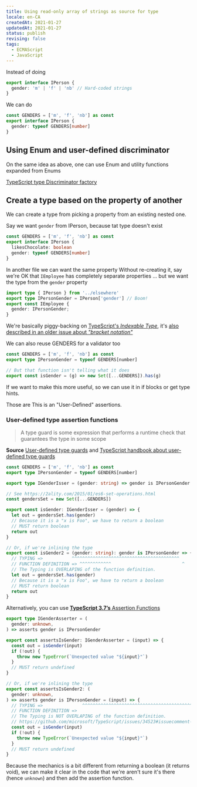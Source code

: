 ```yaml
---
title: Using read-only array of strings as source for type
locale: en-CA
createdAt: 2021-01-27
updatedAt: 2021-01-27
status: publish
revising: false
tags:
  - ECMAScript
  - JavaScript
---
```


Instead of doing

```typescript
export interface IPerson {
  gender: 'm' | 'f' | 'nb' // Hard-coded strings
}
```

We can do

```typescript
const GENDERS = ['m', 'f', 'nb'] as const
export interface IPerson {
  gender: typeof GENDERS[number]
}
```

## Using Enum and user-defined discriminator

On the same idea as above, one can use Enum and utility functions expanded from
Enums

[TypeScript type Discriminator factory](https://gist.github.com/renoirb/d30e7edbe32d9c6b9c2006b13db7a016)

## Create a type based on the property of another

We can create a type from picking a property from an existing nested one.

Say we want `gender` from IPerson, because tat type doesn't exist

```typescript
const GENDERS = ['m', 'f', 'nb'] as const
export interface IPerson {
  likesChocolate: boolean
  gender: typeof GENDERS[number]
}
```

In another file we can want the same property Without re-creating it, say we're
OK that `IEmployee` has completely separate properties ... but we want the type
from the `gender` property

```typescript
import type { IPerson } from '../elsewhere'
export type IPersonGender = IPerson['gender'] // Boom!
export const IEmployee {
  gender: IPersonGender;
}
```

We're basically piggy-backing on [TypeScript's _Indexable
Type_][typescript-handbook-indexable-type], it's [also described in an older
issue about _"bracket notation"_][gh-typescript-issue-bracket-notation]

We can also reuse GENDERS for a validator too

```typescript
const GENDERS = ['m', 'f', 'nb'] as const
export type IPersonGender = typeof GENDERS[number]

// But that function isn't telling what it does
export const isGender = (g) => new Set([...GENDERS]).has(g)
```

If we want to make this more useful, so we can use it in if blocks or get type
hints.

Those are This is an "User-Defined" assertions.

### User-defined type assertion functions

> A type guard is some expression that performs a runtime check that guarantees
> the type in some scope

**Source**
[User-defined type guards](https://exploringjs.com/tackling-ts/downloads/complete-toc.html)
and [TypeScript handbook about user-defined type
guards][typescript-handbook-user-defined-type-guards]

```typescript
const GENDERS = ['m', 'f', 'nb'] as const
export type IPersonGender = typeof GENDERS[number]

export type IGenderIsser = (gender: string) => gender is IPersonGender

// See https://2ality.com/2015/01/es6-set-operations.html
const gendersSet = new Set([...GENDERS])

export const isGender: IGenderIsser = (gender) => {
  let out = gendersSet.has(gender)
  // Because it is a "x is Foo", we have to return a boolean
  // MUST return boolean
  return out
}

// Or, if we're inlining the type
export const isGender2 = (gender: string): gender is IPersonGender => {
  // TYPING =>           ^^^^^^^^^^^^^^^^^^^^^^^^^^^^^^^^^^^^^^^^^
  // FUNCTION DEFINITION => ^^^^^^^^^^^^                           ^
  // The Typing is OVERLAPING of the function definition.
  let out = gendersSet.has(gender)
  // Because it is a "x is Foo", we have to return a boolean
  // MUST return boolean
  return out
}
```

Alternatively, you can use [**TypeScript 3.7’s** Assertion
Functions][typescript-handbook-user-defined-assertion-function]

```typescript
export type IGenderAsserter = (
  gender: unknown,
) => asserts gender is IPersonGender

export const assertsIsGender: IGenderAsserter = (input) => {
  const out = isGender(input)
  if (!out) {
    throw new TypeError(`Unexpected value "${input}"`)
  }
  // MUST return undefined
}

// Or, if we're inlining the type
export const assertsIsGender2: (
  gender: unknown,
) => asserts gender is IPersonGender = (input) => {
  // TYPING =>               ^^^^^^^^^^^^^^^^^^^^^^^^^^^^^^^^^^^^^^^^^^^^^^^^^^^^^
  // FUNCTION DEFINITION =>                                                           ^
  // The Typing is NOT OVERLAPING of the function definition.
  // https://github.com/microsoft/TypeScript/issues/34523#issuecomment-700491122
  const out = isGender(input)
  if (!out) {
    throw new TypeError(`Unexpected value "${input}"`)
  }
  // MUST return undefined
}
```

Because the mechanics is a bit different from returning a boolean (it returns
void), we can make it clear in the code that we're aren't sure it's there (hence
`unknown`) and then add the assertion function.

[typescript-handbook-indexable-type]:
  https://www.typescriptlang.org/docs/handbook/interfaces.html#indexable-types
  'TypeScript handbook about Indexable Type'
[gh-typescript-issue-bracket-notation]:
  https://github.com/microsoft/TypeScript/issues/28081#issuecomment-432710576
  'also described in an older issue about bracket notation'
[typescript-handbook-user-defined-type-guards]:
  https://www.typescriptlang.org/docs/handbook/advanced-types.html#user-defined-type-guards
  'TypeScript Handbook: A type guard is some expression that performs a runtime check that guarantees the type in some scope'
[typescript-handbook-user-defined-assertion-function]:
  https://www.typescriptlang.org/docs/handbook/release-notes/typescript-3-7.html#assertion-functions
  'TypeScript 3.7 Assertion Functions'

